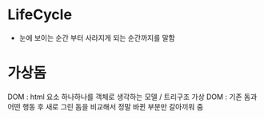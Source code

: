 # LifeCycle
- 눈에 보이는 순간 부터 사라지게 되는 순간까지를 말함

# 가상돔
DOM : html 요소 하나하나를 객체로 생각하는 모델 / 트리구조
가상 DOM : 기존 돔과 어떤 행동 후 새로 그린 돔을 비교해서 정말 바뀐 부분만 갈아끼워 줌
